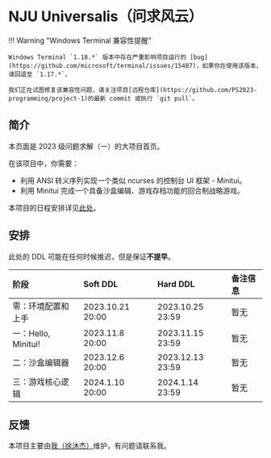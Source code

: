# NJU Universalis（问求风云）

!!! Warning "Windows Terminal 兼容性提醒"
    
    Windows Terminal `1.18.*` 版本中存在严重影响项目运行的 [bug](https://github.com/microsoft/terminal/issues/15487)，如果你在使用该版本，请回退至 `1.17.*`。

    我们正在试图修复该兼容性问题，请关注项目[远程仓库](https://github.com/PS2023-programming/project-1)的最新 commit 或执行 `git pull`。

## 简介

本页面是 2023 级问题求解（一）的大项目首页。

在该项目中，你需要：

+ 利用 ANSI 转义序列实现一个类似 ncurses 的控制台 UI 框架 - Minitui。
+ 利用 Minitui 完成一个具备沙盒编辑、游戏存档功能的回合制战略游戏。

本项目的日程安排详见[此处](../../schedule/ps1/)。

## 安排

此处的 DDL 可能在任何时候推迟，但是保证**不提早**。

| 阶段 |         Soft DDL          |                    Hard DDL                     | 备注信息 |
| :-- | :---------------------- | :--------------------------------------------- | :------- |
|  零：环境配置和上手  |  2023.10.21 20:00    |             2023.10.25 23:59                 |   暂无    |
|  一：Hello, Minitui!  |   2023.11.8 20:00   |                     2023.11.15 23:59                      |   暂无    |
|  二：沙盒编辑器  | 2023.12.6 20:00 |                     2023.12.13 23:59                      |   暂无    |
|  三：游戏核心逻辑  | 2024.1.10 20:00 |                     2024.1.14 23:59                      |   暂无    |

## 反馈

本项目主要由[我（徐沐杰）](mailto:litrehinn@gmail.com)维护，有问题请联系我。